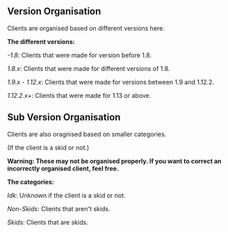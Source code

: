 ## Version Organisation
Clients are organised based on different versions here.

**The different versions:**

*-1.8*: Clients that were made for version before 1.8.

*1.8.x*: Clients that were made for different versions of 1.8.

*1.9.x - 1.12.x*: Clients that were made for versions between 1.9 and 1.12.2.

*1.12.2.x+*: Clients that were made for 1.13 or above.

## Sub Version Organisation
Clients are also oragnised based on smaller categories.

(If the client is a skid or not.)

**Warning: These may not be organised properly. If you want to correct an incorrectly organised client, feel free.**

**The categories:**

*Idk*: Unknown if the client is a skid or not.

*Non-Skids*: Clients that aren't skids.

*Skids*: Clients that are skids.
